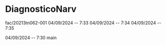 # DiagnosticoNarv
fac/20213tn062-001
04/09/2024 -- 7:33
04/09/2024 -- 7:34
04/09/2024 -- 7:35

04/09/2024 -- 7:30
main
